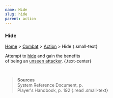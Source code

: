 ```yaml
---
name: Hide
slug: hide
parent: action
---
```

### Hide
[Home](dm-operations-center) > [Combat](combat) > [Action](action) > Hide {.small-text}

Attempt to [hide](hiding) and gain the benefits<br/> of being an [unseen attacker](unseen-attacker). {.text-center}

<br/>

> **Sources** <br/>
> System Reference Document, p. <br/>
> Player's Handbook, p. 192
{.read .small-text}
